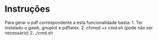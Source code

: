 # Instruções

Para gerar o pdf correspondente a esta funcionalidade basta:
	1. Ter instalado o gawk, gnuplot e pdflatex.
	2. chmod +x cmd.sh (pode não ser necessário)
	2. ./cmd.sh

